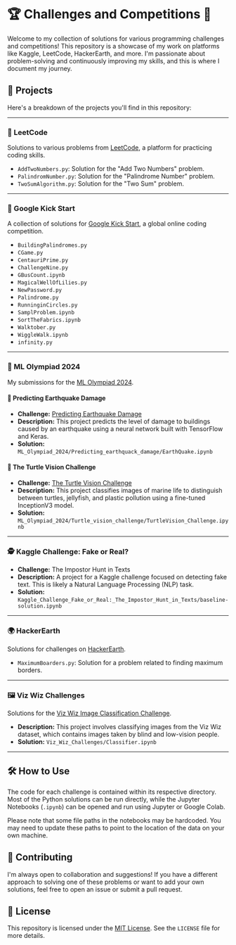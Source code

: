 # 🏆 Challenges and Competitions 🚀

Welcome to my collection of solutions for various programming challenges and competitions! This repository is a showcase of my work on platforms like Kaggle, LeetCode, HackerEarth, and more. I'm passionate about problem-solving and continuously improving my skills, and this is where I document my journey.

## 📂 Projects

Here's a breakdown of the projects you'll find in this repository:

---

### 🧠 LeetCode

Solutions to various problems from [LeetCode](https://leetcode.com/), a platform for practicing coding skills.

*   `AddTwoNumbers.py`: Solution for the "Add Two Numbers" problem.
*   `PalindromNumber.py`: Solution for the "Palindrome Number" problem.
*   `TwoSumAlgorithm.py`: Solution for the "Two Sum" problem.

---

### 🏅 Google Kick Start

A collection of solutions for [Google Kick Start](https://codingcompetitions.withgoogle.com/kickstart), a global online coding competition.

*   `BuildingPalindromes.py`
*   `CGame.py`
*   `CentauriPrime.py`
*   `ChallengeNine.py`
*   `GBusCount.ipynb`
*   `MagicalWellOfLilies.py`
*   `NewPassword.py`
*   `Palindrome.py`
*   `RunninginCircles.py`
*   `SamplProblem.ipynb`
*   `SortTheFabrics.ipynb`
*   `Walktober.py`
*   `WiggleWalk.ipynb`
*   `infinity.py`

---

### 🤖 ML Olympiad 2024

My submissions for the [ML Olympiad 2024](https://www.kaggle.com/competitions/ml-olympiad-2024).

#### 🌋 Predicting Earthquake Damage

*   **Challenge:** [Predicting Earthquake Damage](https://www.kaggle.com/competitions/ml-olympiad-predicting-earthquake-damage)
*   **Description:** This project predicts the level of damage to buildings caused by an earthquake using a neural network built with TensorFlow and Keras.
*   **Solution:** `ML_Olympiad_2024/Predicting_earthquack_damage/EarthQuake.ipynb`

#### 🐢 The Turtle Vision Challenge

*   **Challenge:** [The Turtle Vision Challenge](https://www.kaggle.com/competitions/mlo2024mlact)
*   **Description:** This project classifies images of marine life to distinguish between turtles, jellyfish, and plastic pollution using a fine-tuned InceptionV3 model.
*   **Solution:** `ML_Olympiad_2024/Turtle_vision_challenge/TurtleVision_Challenge.ipynb`

---

### 🕵️ Kaggle Challenge: Fake or Real?

*   **Challenge:** The Impostor Hunt in Texts
*   **Description:** A project for a Kaggle challenge focused on detecting fake text. This is likely a Natural Language Processing (NLP) task.
*   **Solution:** `Kaggle_Challenge_Fake_or_Real:_The_Impostor_Hunt_in_Texts/baseline-solution.ipynb`

---

### 🌍 HackerEarth

Solutions for challenges on [HackerEarth](https://www.hackerearth.com/challenges/).

*   `MaximumBoarders.py`: Solution for a problem related to finding maximum borders.

---

### 🖼️ Viz Wiz Challenges

Solutions for the [Viz Wiz Image Classification Challenge](https://vizwiz.org/tasks-and-datasets/image-classification/).

*   **Description:** This project involves classifying images from the Viz Wiz dataset, which contains images taken by blind and low-vision people.
*   **Solution:** `Viz_Wiz_Challenges/Classifier.ipynb`

---

## 🛠 How to Use

The code for each challenge is contained within its respective directory. Most of the Python solutions can be run directly, while the Jupyter Notebooks (`.ipynb`) can be opened and run using Jupyter or Google Colab.

Please note that some file paths in the notebooks may be hardcoded. You may need to update these paths to point to the location of the data on your own machine.

## 🤝 Contributing

I'm always open to collaboration and suggestions! If you have a different approach to solving one of these problems or want to add your own solutions, feel free to open an issue or submit a pull request.

## 📜 License

This repository is licensed under the [MIT License](LICENSE). See the `LICENSE` file for more details.
